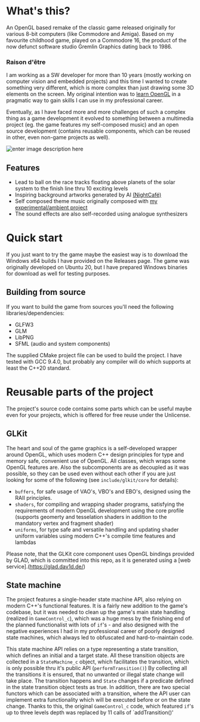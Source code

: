 # What's this?
An OpenGL based remake of the classic game released originally for various 8-bit computers (like Commodore and Amiga). Based on my favourite childhood game, played on a Commodore 16, the product of the now defunct  software studio Gremlin Graphics  dating back to 1986.

### Raison d'être
I am working as a SW developer for more than 10 years (mostly working on computer vision and embedded projects) and this time I wanted to create something very different, which is more complex than just drawing some 3D elements on the screen. My original intention was to [learn OpenGL](https://learnopengl.com/) in a pragmatic way to gain skills I can use in my professional career. 

Eventually, as I have faced more and more challenges of such a complex thing as a game development it evolved to something between a multimedia project (eg. the game features my self-composed music) and an open source development (contains reusable components, which can be reused in other, even non-game projects as well).

![enter image description here](https://raw.githubusercontent.com/abprogramming/TrailBlazeR/c2e5161fb7e33e2ed5aaf81179e3b422979430cf/doc/screenshot.png)

## Features
* Lead to ball on the race tracks floating above planets of the solar system to the finish line thru 10 exciting levels
* Inspiring background artworks generated by AI [(NightCafé)](https://creator.nightcafe.studio/studio)
* Self composed theme music originally composed with  [my experimental/ambient project](https://thetruemorkskog.bandcamp.com/music)
* The sound effects are also self-recorded using analogue synthesizers

# Quick start
If you just want to try the game maybe the easiest way is to download the Windows x64 builds I have provided on the Releases page. The game was originally developed on Ubuntu 20, but I have prepared Windows binaries for download as well for testing purposes.

## Building from source
If you want to build the game from sources you'll need the following libraries/dependencies:
* GLFW3
* GLM
* LibPNG
* SFML (audio and system components)

The supplied CMake project file can be used to build the project. I have tested with GCC 9.4.0, but probably any compiler will do which supports at least the C++20 standard.

# Reusable parts of the project
The project's source code contains some parts which can be useful maybe even for your projects, which is offered for free reuse under the Unlicense.

## GLKit
The heart and soul of the game graphics is a self-developed wrapper around OpenGL, which uses modern C++ design principles for type and memory safe, convenient use of OpenGL. All classes, which wraps some OpenGL features are. Also the subcomponents are as decoupled as it was possible, so they can be used even without each other if you are just looking for some of the following (see `include/glkit/core` for details):
* `buffers`, for safe usage of VAO's, VBO's and EBO's, designed using the RAII principles. 
* `shaders`, for compiling and wrapping shader programs, satisfying the requirements of modern OpenGL development using the core profile (supports geomerty and tesselation shaders in addition to the mandatory vertex and fragment shader)
* `uniforms`, for type safe and versatile handling and updating shader uniform variables using modern C++'s compile time features and lambdas

Please note, that the GLKit core component uses OpenGL bindings provided by GLAD, which is committed into this repo, as it is generated using a [web service].(https://glad.dav1d.de/)

## State machine

The project features a single-header state machine API, also relying on modern C++'s functional features. It is a fairly new addition to the game's codebase, but it was needed to clean up the game's main state handling (realized in `GameControl_c`), which was a huge mess by the finishing end of the planned functionalist with lots of `if`'s - and also designed with the negative experiences I had in my professional career of poorly designed state machines, which always led to obfuscated and hard-to-maintain code.

This state machine API relies on a type representing a state transition, which defines an initial and a target state. All these transition objects are collected in a `StateMachine_c` object, which facilitates the transition, which is only possible thru it's public API (`performTransition()`) By collecting all the transitions it is ensured, that no unwanted or illegal state change will take place. The transition happens and `State` changes if a predicate defined in the state transition object tests as true. In addition, there are two special functors which can be associated with a transition, where the API user can implement extra functionality which will be executed before or on the state change. Thanks to this, the original `GameControl_c` code, which featured `if`'s up to three levels depth was replaced by 11 calls of `addTransition()'
